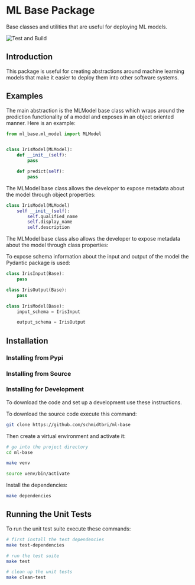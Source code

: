 # ML Base Package
Base classes and utilities that are useful for deploying ML models.

![Test and Build](https://github.com/schmidtbri/ml-base/workflows/Test%20and%20Build/badge.svg)

## Introduction

This package is useful for creating abstractions around machine learning models that make it easier to deploy them into 
other software systems. 

## Examples
The main abstraction is the MLModel base class which wraps around the prediction functionality
of a model and exposes in an object oriented manner. Here is an example:

```python
from ml_base.ml_model import MLModel


class IrisModel(MLModel):
    def __init__(self):
        pass

    def predict(self):
        pass
```

The MLModel base class allows the developer to expose metadata about the model through object properties:

```python
class IrisModel(MLModel)
    self __init__(self):
        self.qualified_name
        self.display_name
        self.description
```

The MLModel base class also allows the developer to expose metadata about the model through class properties:

To expose schema information about the input and output of the model the Pydantic package is used:

```python
class IrisInput(Base):
    pass

class IrisOutput(Base):
    pass

class IrisModel(Base):
    input_schema = IrisInput

    output_schema = IrisOutput

```

## Installation 

### Installing from Pypi


### Installing from Source

### Installing for Development

To download the code and set up a development use these instructions. 

To download the source code execute this command:

```bash
git clone https://github.com/schmidtbri/ml-base
```

Then create a virtual environment and activate it:

```bash
# go into the project directory
cd ml-base

make venv

source venv/bin/activate
```

Install the dependencies:

```bash
make dependencies
```

## Running the Unit Tests
To run the unit test suite execute these commands:
```bash
# first install the test dependencies
make test-dependencies

# run the test suite
make test

# clean up the unit tests
make clean-test
```